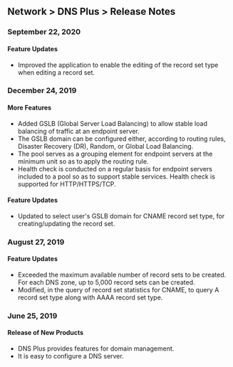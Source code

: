 ## Network > DNS Plus > Release Notes

### September 22, 2020

#### Feature Updates

* Improved the application to enable the editing of the record set type when editing a record set.


### December 24, 2019

#### More Features

* Added GSLB (Global Server Load Balancing) to allow stable load balancing of traffic at an endpoint server.
* The GSLB domain can be configured either, according to routing rules, Disaster Recovery (DR), Random, or Global Load Balancing.
* The pool serves as a grouping element for endpoint servers at the minimum unit so as to apply the routing rule.
* Health check is conducted on a regular basis for endpoint servers included to a pool so as to support stable services. Health check is supported for HTTP/HTTPS/TCP.

#### Feature Updates

* Updated to select user's GSLB domain for CNAME record set type, for creating/updating the record set.


### August 27, 2019

#### Feature Updates

* Exceeded the maximum available number of record sets to be created. For each DNS zone, up to 5,000 record sets can be created.
* Modified, in the query of record set statistics for CNAME, to query A record set type along with AAAA record set type.

### June 25, 2019

#### Release of New Products

* DNS Plus provides features for domain management.
* It is easy to configure a DNS server.